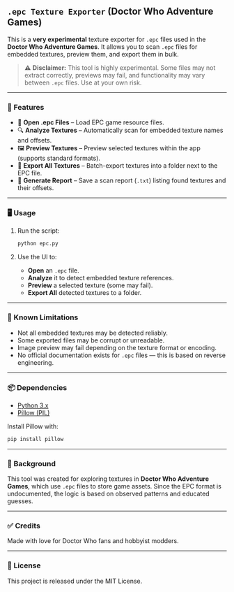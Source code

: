## `.epc Texture Exporter` (Doctor Who Adventure Games)
This is a **very experimental** texture exporter for `.epc` files used in the **Doctor Who Adventure Games**. It allows you to scan `.epc` files for embedded textures, preview them, and export them in bulk.

> ⚠️ **Disclaimer:** This tool is highly experimental. Some files may not extract correctly, previews may fail, and functionality may vary between `.epc` files. Use at your own risk.
---

### 🔧 Features
* 📂 **Open .epc Files** – Load EPC game resource files.
* 🔍 **Analyze Textures** – Automatically scan for embedded texture names and offsets.
* 🖼️ **Preview Textures** – Preview selected textures within the app (supports standard formats).
* 💾 **Export All Textures** – Batch-export textures into a folder next to the EPC file.
* 📃 **Generate Report** – Save a scan report (`.txt`) listing found textures and their offsets.
---

### 🖥️ Usage

1. Run the script:
   ```bash
   python epc.py
   ```

2. Use the UI to:
   * **Open** an `.epc` file.
   * **Analyze** it to detect embedded texture references.
   * **Preview** a selected texture (some may fail).
   * **Export All** detected textures to a folder.

---

### 🧪 Known Limitations
* Not all embedded textures may be detected reliably.
* Some exported files may be corrupt or unreadable.
* Image preview may fail depending on the texture format or encoding.
* No official documentation exists for `.epc` files — this is based on reverse engineering.

---

### 📦 Dependencies
* [Python 3.x](https://www.python.org/)
* [Pillow (PIL)](https://python-pillow.org/)

Install Pillow with:

```bash
pip install pillow
```

---

### 🧠 Background
This tool was created for exploring textures in **Doctor Who Adventure Games**, which use `.epc` files to store game assets. Since the EPC format is undocumented, the logic is based on observed patterns and educated guesses.

---

### ✅ Credits
Made with love for Doctor Who fans and hobbyist modders.

---

### 📜 License
This project is released under the MIT License.
